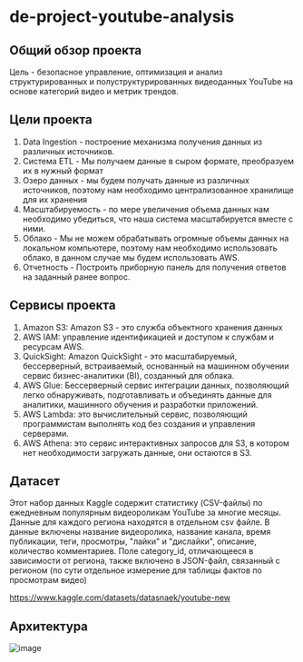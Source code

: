 # de-project-youtube-analysis

## Общий обзор проекта

Цель - безопасное управление, оптимизация и анализ структурированных и полуструктурированных видеоданных YouTube на основе категорий видео и метрик трендов.

## Цели проекта

1. Data Ingestion - построение механизма получения данных из различных источников.
2. Система ETL - Мы получаем данные в сыром формате, преобразуем их в нужный формат
3. Озеро данных - мы будем получать данные из различных источников, поэтому нам необходимо централизованное хранилище для их хранения
4. Масштабируемость - по мере увеличения объема данных нам необходимо убедиться, что наша система масштабируется вместе с ними.
5. Облако - Мы не можем обрабатывать огромные объемы данных на локальном компьютере, поэтому нам необходимо использовать облако, в данном случае мы будем использовать AWS.
6. Отчетность - Построить приборную панель для получения ответов на заданный ранее вопрос.

## Сервисы проекта

1. Amazon S3: Amazon S3 - это служба объектного хранения данных
2. AWS IAM: управление идентификацией и доступом к службам и ресурсам AWS.
3. QuickSight: Amazon QuickSight - это масштабируемый, бессерверный, встраиваемый, основанный на машинном обучении сервис бизнес-аналитики (BI), созданный для облака.
4. AWS Glue: Бессерверный сервис интеграции данных, позволяющий легко обнаруживать, подготавливать и объединять данные для аналитики, машинного обучения и разработки приложений.
5. AWS Lambda: это вычислительный сервис, позволяющий программистам выполнять код без создания и управления серверами.
6. AWS Athena: это сервис интерактивных запросов для S3, в котором нет необходимости загружать данные, они остаются в S3.

## Датасет

Этот набор данных Kaggle содержит статистику (CSV-файлы) по ежедневным популярным видеороликам YouTube за многие месяцы. Данные для каждого региона находятся в отдельном csv файле. В данные включены название видеоролика, название канала, время публикации, теги, просмотры, "лайки" и "дислайки", описание, количество комментариев. Поле category_id, отличающееся в зависимости от региона, также включено в JSON-файл, связанный с регионом (по сути отдельное измерение для таблицы фактов по просмотрам видео)

https://www.kaggle.com/datasets/datasnaek/youtube-new

## Архитектура
![image](https://github.com/SergeyIvchenkov/de-project-youtube-analysis/assets/130689220/607f9779-220b-4e38-bd49-89e70c9c3e2f)

